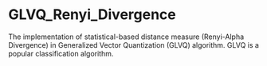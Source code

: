 # GLVQ_Renyi_Divergence
The implementation of statistical-based distance measure (Renyi-Alpha Divergence) in Generalized Vector Quantization (GLVQ) algorithm. GLVQ is a popular classification algorithm.
